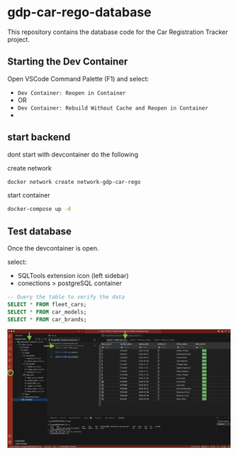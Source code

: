 # gdp-car-rego-database

This repository contains the database code for the Car Registration Tracker project.

## Starting the Dev Container

Open VSCode Command Palette (F1) and select:

-   `Dev Container: Reopen in Container`
-   OR
-   `Dev Container: Rebuild Without Cache and Reopen in Container`
-

## start backend

dont start with devcontainer do the following

create network

```sh
docker network create network-gdp-car-rego
```

start container

```sh
docker-compose up -d
```

## Test database

Once the devcontainer is open.

select:

-   SQLTools extension icon (left sidebar)
-   conections > postgreSQL container

```sql
-- Query the table to verify the data
SELECT * FROM fleet_cars;
SELECT * FROM car_models;
SELECT * FROM car_brands;
```

![database-devcontainer-sql-testing](./docs/media/database-devcontainer-sql-testing.png)

